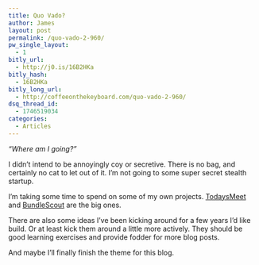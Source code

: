 ```yaml
---
title: Quo Vado?
author: James
layout: post
permalink: /quo-vado-2-960/
pw_single_layout:
  - 1
bitly_url:
  - http://j0.is/16B2HKa
bitly_hash:
  - 16B2HKa
bitly_long_url:
  - http://coffeeonthekeyboard.com/quo-vado-2-960/
dsq_thread_id:
  - 1746519034
categories:
  - Articles
---
```

*&#8220;Where am I going?&#8221;*

I didn&#8217;t intend to be annoyingly coy or secretive. There is no bag, and certainly no cat to let out of it. I&#8217;m not going to some super secret stealth startup.

I&#8217;m taking some time to spend on some of my own projects. [TodaysMeet][1] and [BundleScout][2] are the big ones.

There are also some ideas I&#8217;ve been kicking around for a few years I&#8217;d like build. Or at least kick them around a little more actively. They should be good learning exercises and provide fodder for more blog posts.

And maybe I&#8217;ll finally finish the theme for this blog.

 [1]: http://todaysmeet.com/
 [2]: https://bundlescout.com